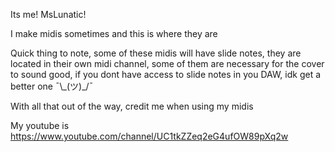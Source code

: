 Its me! MsLunatic!

I make midis sometimes and this is where they are

Quick thing to note, some of these midis will have slide notes, they are located in their own midi channel, some of them are necessary for the cover to sound good, if you dont have access to slide notes in you DAW, idk get a better one ¯\\\_(ツ)_/¯

With all that out of the way, credit me when using my midis

My youtube is https://www.youtube.com/channel/UC1tkZZeq2eG4ufOW89pXq2w
